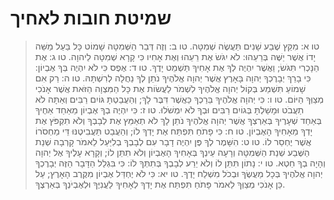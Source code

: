 # שמיטת חובות לאחיך

> טו א: מִקֵּץ שֶׁבַע שָׁנִים תַּעֲשֶׂה שְׁמִטָּה.
> טו ב: וְזֶה דְּבַר הַשְּׁמִטָּה שָׁמוֹט כָּל בַּעַל מַשֵּׁה יָדוֹ אֲשֶׁר יַשֶּׁה בְּרֵעֵהוּ:  לֹא יִגֹּשׂ אֶת רֵעֵהוּ וְאֶת אָחִיו כִּי קָרָא שְׁמִטָּה לַיהוָה.
> טו ג: אֶת הַנָּכְרִי תִּגֹּשׂ; וַאֲשֶׁר יִהְיֶה לְךָ אֶת אָחִיךָ תַּשְׁמֵט יָדֶךָ.
> טו ד: אֶפֶס כִּי לֹא יִהְיֶה בְּךָ אֶבְיוֹן:  כִּי בָרֵךְ יְבָרֶכְךָ יְהוָה בָּאָרֶץ אֲשֶׁר יְהוָה אֱלֹהֶיךָ נֹתֵן לְךָ נַחֲלָה לְרִשְׁתָּהּ.
> טו ה: רַק אִם שָׁמוֹעַ תִּשְׁמַע בְּקוֹל יְהוָה אֱלֹהֶיךָ לִשְׁמֹר לַעֲשׂוֹת אֶת כָּל הַמִּצְוָה הַזֹּאת אֲשֶׁר אָנֹכִי מְצַוְּךָ הַיּוֹם.
> טו ו: כִּי יְהוָה אֱלֹהֶיךָ בֵּרַכְךָ כַּאֲשֶׁר דִּבֶּר לָךְ; וְהַעֲבַטְתָּ גּוֹיִם רַבִּים וְאַתָּה לֹא תַעֲבֹט וּמָשַׁלְתָּ בְּגוֹיִם רַבִּים וּבְךָ לֹא יִמְשֹׁלוּ.
> טו ז: כִּי יִהְיֶה בְךָ אֶבְיוֹן מֵאַחַד אַחֶיךָ בְּאַחַד שְׁעָרֶיךָ בְּאַרְצְךָ אֲשֶׁר יְהוָה אֱלֹהֶיךָ נֹתֵן לָךְ לֹא תְאַמֵּץ אֶת לְבָבְךָ וְלֹא תִקְפֹּץ אֶת יָדְךָ מֵאָחִיךָ הָאֶבְיוֹן.
> טו ח: כִּי פָתֹחַ תִּפְתַּח אֶת יָדְךָ לוֹ; וְהַעֲבֵט תַּעֲבִיטֶנּוּ דֵּי מַחְסֹרוֹ אֲשֶׁר יֶחְסַר לוֹ.
> טו ט: הִשָּׁמֶר לְךָ פֶּן יִהְיֶה דָבָר עִם לְבָבְךָ בְלִיַּעַל לֵאמֹר קָרְבָה שְׁנַת הַשֶּׁבַע שְׁנַת הַשְּׁמִטָּה וְרָעָה עֵינְךָ בְּאָחִיךָ הָאֶבְיוֹן וְלֹא תִתֵּן לוֹ; וְקָרָא עָלֶיךָ אֶל יְהוָה וְהָיָה בְךָ חֵטְא.
> טו י: נָתוֹן תִּתֵּן לוֹ וְלֹא יֵרַע לְבָבְךָ בְּתִתְּךָ לוֹ:  כִּי בִּגְלַל הַדָּבָר הַזֶּה יְבָרֶכְךָ יְהוָה אֱלֹהֶיךָ בְּכָל מַעֲשֶׂךָ וּבְכֹל מִשְׁלַח יָדֶךָ.
> טו יא: כִּי לֹא יֶחְדַּל אֶבְיוֹן מִקֶּרֶב הָאָרֶץ; עַל כֵּן אָנֹכִי מְצַוְּךָ לֵאמֹר פָּתֹחַ תִּפְתַּח אֶת יָדְךָ לְאָחִיךָ לַעֲנִיֶּךָ וּלְאֶבְיֹנְךָ בְּאַרְצֶךָ.
 

